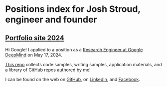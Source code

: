 # Positions index for Josh Stroud, engineer and founder

## [Portfolio site 2024](https://positions.joshstroud.com)

Hi Google! I applied to a position as a [Research Engineer at Google DeepMind](https://github.com/joshagilend/google-deepmind-research-engineer/blob/0b639d59c83918d0a568a7389ae4bb450e7b781a/google-deepmind-position.md) on May 17, 2024.

[This repo](https://github.com/joshagilend/positions) collects code samples, writing samples, application materials, and a library of GitHub repos authored by me!

I can be found on the web on [GitHub](https://github.com/joshagilend), on [LinkedIn](https://linkedin.com/in/joshstroud), and [Facebook](https://www.facebook.com/josharoestystroud).
